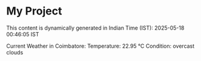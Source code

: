# My Project

This content is dynamically generated in Indian Time (IST): 2025-05-18 00:46:05 IST


Current Weather in Coimbatore:
Temperature: 22.95 °C
Condition: overcast clouds
